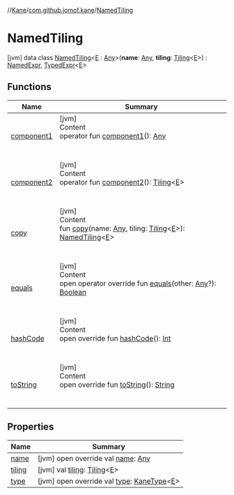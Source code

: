 //[Kane](../../index.md)/[com.github.jomof.kane](../index.md)/[NamedTiling](index.md)



# NamedTiling  
 [jvm] data class [NamedTiling](index.md)<[E](index.md) : [Any](https://kotlinlang.org/api/latest/jvm/stdlib/kotlin/-any/index.html)>(**name**: [Any](https://kotlinlang.org/api/latest/jvm/stdlib/kotlin/-any/index.html), **tiling**: [Tiling](../-tiling/index.md)<[E](index.md)>) : [NamedExpr](../-named-expr/index.md), [TypedExpr](../-typed-expr/index.md)<[E](index.md)>    


## Functions  
  
|  Name|  Summary| 
|---|---|
| [component1](component1.md)| [jvm]  <br>Content  <br>operator fun [component1](component1.md)(): [Any](https://kotlinlang.org/api/latest/jvm/stdlib/kotlin/-any/index.html)  <br><br><br>
| [component2](component2.md)| [jvm]  <br>Content  <br>operator fun [component2](component2.md)(): [Tiling](../-tiling/index.md)<[E](index.md)>  <br><br><br>
| [copy](copy.md)| [jvm]  <br>Content  <br>fun [copy](copy.md)(name: [Any](https://kotlinlang.org/api/latest/jvm/stdlib/kotlin/-any/index.html), tiling: [Tiling](../-tiling/index.md)<[E](index.md)>): [NamedTiling](index.md)<[E](index.md)>  <br><br><br>
| [equals](https://kotlinlang.org/api/latest/jvm/stdlib/kotlin/-any/equals.html)| [jvm]  <br>Content  <br>open operator override fun [equals](https://kotlinlang.org/api/latest/jvm/stdlib/kotlin/-any/equals.html)(other: [Any](https://kotlinlang.org/api/latest/jvm/stdlib/kotlin/-any/index.html)?): [Boolean](https://kotlinlang.org/api/latest/jvm/stdlib/kotlin/-boolean/index.html)  <br><br><br>
| [hashCode](https://kotlinlang.org/api/latest/jvm/stdlib/kotlin/-any/hash-code.html)| [jvm]  <br>Content  <br>open override fun [hashCode](https://kotlinlang.org/api/latest/jvm/stdlib/kotlin/-any/hash-code.html)(): [Int](https://kotlinlang.org/api/latest/jvm/stdlib/kotlin/-int/index.html)  <br><br><br>
| [toString](https://kotlinlang.org/api/latest/jvm/stdlib/kotlin/-any/to-string.html)| [jvm]  <br>Content  <br>open override fun [toString](https://kotlinlang.org/api/latest/jvm/stdlib/kotlin/-any/to-string.html)(): [String](https://kotlinlang.org/api/latest/jvm/stdlib/kotlin/-string/index.html)  <br><br><br>


## Properties  
  
|  Name|  Summary| 
|---|---|
| [name](index.md#com.github.jomof.kane/NamedTiling/name/#/PointingToDeclaration/)|  [jvm] open override val [name](index.md#com.github.jomof.kane/NamedTiling/name/#/PointingToDeclaration/): [Any](https://kotlinlang.org/api/latest/jvm/stdlib/kotlin/-any/index.html)   <br>
| [tiling](index.md#com.github.jomof.kane/NamedTiling/tiling/#/PointingToDeclaration/)|  [jvm] val [tiling](index.md#com.github.jomof.kane/NamedTiling/tiling/#/PointingToDeclaration/): [Tiling](../-tiling/index.md)<[E](index.md)>   <br>
| [type](index.md#com.github.jomof.kane/NamedTiling/type/#/PointingToDeclaration/)|  [jvm] open override val [type](index.md#com.github.jomof.kane/NamedTiling/type/#/PointingToDeclaration/): [KaneType](../../com.github.jomof.kane.types/-kane-type/index.md)<[E](index.md)>   <br>

